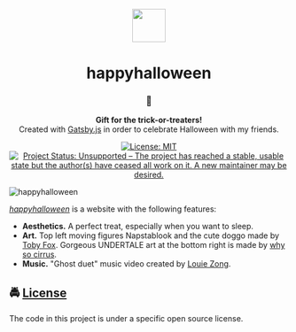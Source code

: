 <!-- HEADING -->

<p align="center">
  <img src="https://user-images.githubusercontent.com/10361542/71635438-7e97da00-2bd9-11ea-9940-8a42bd798a00.png" width="60">
</p>
<h1 align="center">️happyhalloween</h1>

<!-- DESCRIPTION -->

<h3 align="center">
  <span role="img" aria-label="Ghost">👻</span>
</h3>
<p align="center">
  <strong>Gift for the trick-or-treaters!</strong><br>
  Created with <a href="https://www.gatsbyjs.org/" target="_blank">Gatsby.js</a> in order to celebrate Halloween with my friends.
</p>

<!-- BADGES -->

<p align="center">
    <a href="https://github.com/acfromspace/happyhalloween/blob/master/LICENSE">
        <img src="https://img.shields.io/github/license/mashape/apistatus.svg"
            alt="License: MIT"></a>
    <a href="https://www.repostatus.org/#unsupported">
        <img src="https://www.repostatus.org/badges/latest/unsupported.svg" alt="Project Status: Unsupported – The project has reached a stable, usable state but the author(s) have ceased all work on it. A new maintainer may be desired." /></a>
</p>

<!-- FEATURES -->

![happyhalloween](https://user-images.githubusercontent.com/10361542/48293180-b4f12380-e432-11e8-877d-300e55a6ec02.gif)

[*happyhalloween*](https://happyhalloween.netlify.com) is a website with the following features:

- **Aesthetics.** A perfect treat, especially when you want to sleep.
- **Art.** Top left moving figures Napstablook and the cute doggo made by [Toby Fox](https://twitter.com/tobyfox). Gorgeous UNDERTALE art at the bottom right is made by [why so cirrus](https://www.deviantart.com/why-so-cirrus).
- **Music.** "Ghost duet" music video created by [Louie Zong](https://louiezong.com).

<!-- LICENSE -->

## <span role="img" aria-label="Oncoming Police Car">🚔</span> [License](LICENSE)

The code in this project is under a specific open source license.
